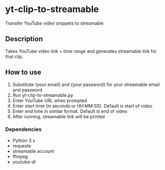 # yt-clip-to-streamable
Transfer YouTube video snippets to streamable

## Description
Takes YouTube video link + time range and generates streamable link for that clip.

## How to use
1) Substitute {your email} and {your password} for your streamable email and password
2) Run yt-clip-to-streamable.py
3) Enter YouTube URL when prompted
4) Enter start time (in seconds or HH:MM:SS). Default is start of video
5) Enter end time in similar format. Default is end of video
6) After running, streamable link will be printed

### Dependencies
* Python 3.x
* requests
* streamable account
* ffmpeg
* youtube-dl
